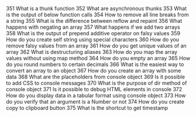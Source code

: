 351     What is a thunk function
352     What are asynchronous thunks
353     What is the output of below function calls
354     How to remove all line breaks from a string
355     What is the difference between reflow and repaint
356     What happens with negating an array
357     What happens if we add two arrays
358     What is the output of prepend additive operator on falsy values
359     How do you create self string using special characters
360     How do you remove falsy values from an array
361     How do you get unique values of an array
362     What is destructuring aliases
363     How do you map the array values without using map method
364     How do you empty an array
365     How do you round numbers to certain decimals
366     What is the easiest way to convert an array to an object
367     How do you create an array with some data
368     What are the placeholders from console object
369     Is it possible to add CSS to console messages
370     What is the purpose of dir method of console object
371     Is it possible to debug HTML elements in console
372     How do you display data in a tabular format using console object
373     How do you verify that an argument is a Number or not
374     How do you create copy to clipboard button
375     What is the shortcut to get timestamp